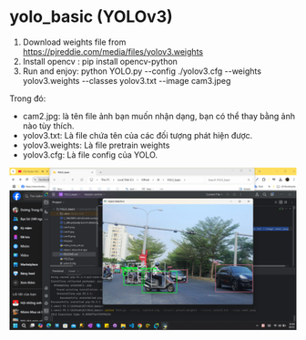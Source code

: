# yolo_basic (YOLOv3)

1. Download weights file from https://pjreddie.com/media/files/yolov3.weights
2. Install opencv : pip install opencv-python
3. Run and enjoy: python YOLO.py --config ./yolov3.cfg --weights yolov3.weights --classes yolov3.txt --image cam3.jpeg
   
Trong đó:
- cam2.jpg: là tên file ảnh bạn muốn nhận dạng, bạn có thể thay bằng ảnh nào tùy thích.
- yolov3.txt: Là file chứa tên của các đối tượng phát hiện được.
- yolov3.weights: Là file pretrain weights 
- yolov3.cfg: Là file config của YOLO.
<img src="yolo.png"/>
